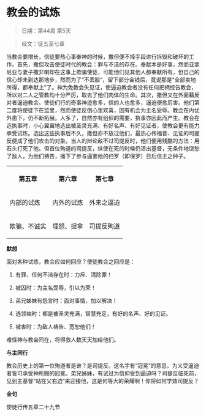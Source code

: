 # 教会的试炼

> 日期：第44周 第5天

> 经文：徒五至七章

当教会要增长，信徒要热心事奉神的时候，撒但便不择手段进行拆毁和破坏的工作。首先，撒但攻击使徒时代的教会：罪与不洁的存在。奉献本是好事，然而亚拿尼亚与妻子撒非喇却在这事上欺骗使徒，可能他们见其他人都奉献所有，但自己的信心却未到达那地步，然而为了“不丢脸”，留下部分金钱后，竟说那是“全部卖地所得，都奉献上”了。神为免教会失见证，使逼迫教会者没有任何把柄控告教会，所以对二人之管教均十分严厉，取去了他们肉体的生命。其次，撒但又在外面藉反对者逼迫教会。使徒们行的奇事神迹愈多，信的人也愈多，逼迫便愈厉害。他们第二度将使徒下在监里，然而使徒反倒心里欢喜，因有机会为主名受辱。教会在内忧外患下，仍不断拓展。人多了，自然亦有组织的需要，执事亦因此而产生。教会在选执事时，小心翼翼地选出被圣灵充满、有好名声、有好见证者，使教会更有能力承受试炼。选出这些执事后不久，撒但亦不放过他们，最热心传福音、见证的司提反便成了他们攻击的对象。当人的辩论敌不过司提反时，他们便用残酷的方法：用石头打死了他。但首位殉道的司提反，纵使在死的时候仍活出基督，无条件地饶恕了敌人，为他们祷告，播下了参与逼害他的扫罗（即保罗）日后信主之种子。

<table>
 <tbody>
  <tr>
   <th><p>第五章</p></th>
   <th><p>第六章</p></th>
   <th><p>第七章</p></th>
  </tr>
  <tr>
   <td><p>内部的试炼</p></td>
   <td><p>内外的试炼</p></td>
   <td><p>外来之逼迫</p></td>
  </tr>
  <tr>
   <td><p>欺骗、不诚实</p></td>
   <td><p>埋怨、捉拿</p></td>
   <td><p>司提反殉道</p></td>
  </tr>
 </tbody>
</table>

**默想**

面对各种试炼，教会应如何回应？使徒教会之回应是：

1. 有罪、任何不洁存在时：力斥、清除罪！

2. 被囚时：为主名受辱，引以为荣！

3. 弟兄姊妹有怨言时：面对事情，加以解决！

4. 选领袖时：都是被圣灵充满，智慧充足，有好的名声、好的见证。

5. 被害时：为敌人祷告、宽恕他们！

难怪神与教会同在，将得救人数天天加给他们。

**与主同行**

教会历史上的第一位殉道者是谁？是司提反。这名字有“冠冕”的意思。为义受逼迫者皆可承受神所赐的冠冕。弟兄姊妹，有试过为信仰受到逼迫吗？司提反临死前，见到主基督“站在父右边”来迎接他，这是何等大的荣耀啊！你将如何学效司提反？

**金句**

使徒行传五章二十九节



